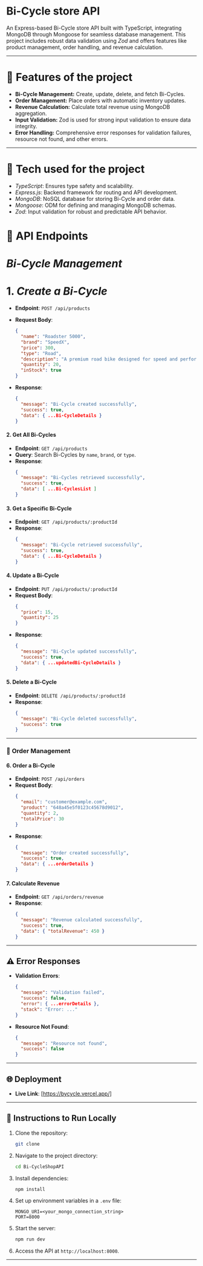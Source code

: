 
# Bi-Cycle store API

An Express-based Bi-Cycle store API built with TypeScript, integrating MongoDB through Mongoose for seamless database management. This project includes robust data validation using *Zod* and offers features like product management, order handling, and revenue calculation.

---

# 🌟 Features of the project

- **Bi-Cycle Management:** Create, update, delete, and fetch Bi-Cycles.
- **Order Management:** Place orders with automatic inventory updates.
- **Revenue Calculation:** Calculate total revenue using MongoDB aggregation.
- **Input Validation:** Zod is used for strong input validation to ensure data integrity.
- **Error Handling:** Comprehensive error responses for validation failures, resource not found, and other errors.

---
# 🔧 Tech used for the project

- *TypeScript*: Ensures type safety and scalability.
- *Express.js*: Backend framework for routing and API development.
- *MongoDB*: NoSQL database for storing Bi-Cycle and order data.
- *Mongoose*: ODM for defining and managing MongoDB schemas.
- *Zod*: Input validation for robust and predictable API behavior.



# 🚀 API Endpoints

# *Bi-Cycle Management*

# 1. *Create a Bi-Cycle*

- **Endpoint**: `POST /api/products`
- **Request Body**:
  ```json
  {
    "name": "Roadster 5000",
    "brand": "SpeedX",
    "price": 300,
    "type": "Road",
    "description": "A premium road bike designed for speed and performance.",
    "quantity": 20,
    "inStock": true
  }
  ```


- **Response**:
  ```json
  {
    "message": "Bi-Cycle created successfully",
    "success": true,
    "data": { ...Bi-CycleDetails }
  }
  ```

#### 2. **Get All Bi-Cycles**

- **Endpoint**: `GET /api/products`
- **Query**: Search Bi-Cycles by `name`, `brand`, or `type`.
- **Response**:
  ```json
  {
    "message": "Bi-Cycles retrieved successfully",
    "success": true,
    "data": [ ...Bi-CyclesList ]
  }
  ```

#### 3. **Get a Specific Bi-Cycle**

- **Endpoint**: `GET /api/products/:productId`
- **Response**:
  ```json
  {
    "message": "Bi-Cycle retrieved successfully",
    "success": true,
    "data": { ...Bi-CycleDetails }
  }
  ```

#### 4. **Update a Bi-Cycle**

- **Endpoint**: `PUT /api/products/:productId`
- **Request Body**:
  ```json
  {
    "price": 15,
    "quantity": 25
  }
  ```
- **Response**:
  ```json
  {
    "message": "Bi-Cycle updated successfully",
    "success": true,
    "data": { ...updatedBi-CycleDetails }
  }
  ```

#### 5. **Delete a Bi-Cycle**

- **Endpoint**: `DELETE /api/products/:productId`
- **Response**:
  ```json
  {
    "message": "Bi-Cycle deleted successfully",
    "success": true
  }
  ```

---

### 🛒 **Order Management**

#### 6. **Order a Bi-Cycle**

- **Endpoint**: `POST /api/orders`
- **Request Body**:
  ```json
  {
    "email": "customer@example.com",
    "product": "648a45e5f0123c45678d9012",
    "quantity": 2,
    "totalPrice": 30
  }
  ```
- **Response**:
  ```json
  {
    "message": "Order created successfully",
    "success": true,
    "data": { ...orderDetails }
  }
  ```

#### 7. **Calculate Revenue**

- **Endpoint**: `GET /api/orders/revenue`
- **Response**:
  ```json
  {
    "message": "Revenue calculated successfully",
    "success": true,
    "data": { "totalRevenue": 450 }
  }
  ```

---

## ⚠️ Error Responses

- **Validation Errors**:

  ```json
  {
    "message": "Validation failed",
    "success": false,
    "error": { ...errorDetails },
    "stack": "Error: ..."
  }
  ```

- **Resource Not Found**:
  ```json
  {
    "message": "Resource not found",
    "success": false
  }
  ```

---

## 🌐 Deployment

- **Live Link**: [https://bycycle.vercel.app/]

---

## 📜 Instructions to Run Locally

1. Clone the repository:
   ```bash
   git clone
   ```
2. Navigate to the project directory:
   ```bash
   cd Bi-CycleShopAPI
   ```
3. Install dependencies:
   ```bash
   npm install
   ```
4. Set up environment variables in a `.env` file:
   ```env
   MONGO_URI=<your_mongo_connection_string>
   PORT=8000
   ```
5. Start the server:
   ```bash
   npm run dev
   ```
6. Access the API at `http://localhost:8000`.

---
